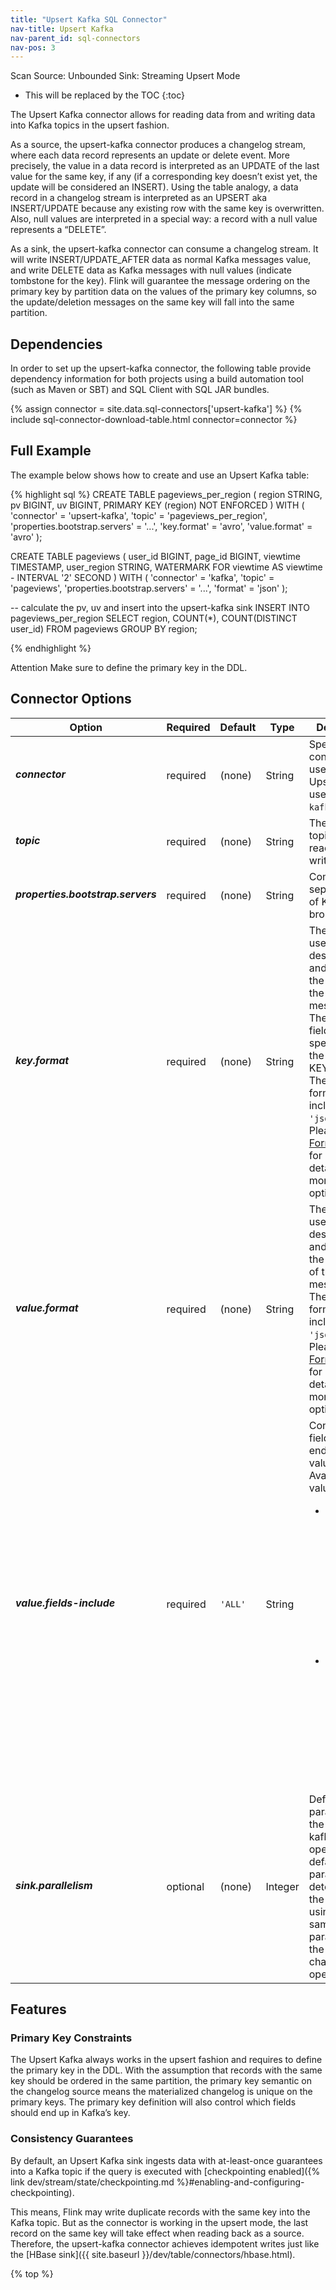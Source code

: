```yaml
---
title: "Upsert Kafka SQL Connector"
nav-title: Upsert Kafka
nav-parent_id: sql-connectors
nav-pos: 3
---
```

<!--
Licensed to the Apache Software Foundation (ASF) under one
or more contributor license agreements.  See the NOTICE file
distributed with this work for additional information
regarding copyright ownership.  The ASF licenses this file
to you under the Apache License, Version 2.0 (the
"License"); you may not use this file except in compliance
with the License.  You may obtain a copy of the License at

  http://www.apache.org/licenses/LICENSE-2.0

Unless required by applicable law or agreed to in writing,
software distributed under the License is distributed on an
"AS IS" BASIS, WITHOUT WARRANTIES OR CONDITIONS OF ANY
KIND, either express or implied.  See the License for the
specific language governing permissions and limitations
under the License.
-->

<span class="label label-primary">Scan Source: Unbounded</span>
<span class="label label-primary">Sink: Streaming Upsert Mode</span>

* This will be replaced by the TOC
{:toc}

The Upsert Kafka connector allows for reading data from and writing data into Kafka topics in the upsert fashion.

As a source, the upsert-kafka connector produces a changelog stream, where each data record represents
an update or delete event. More precisely, the value in a data record is interpreted as an UPDATE of
the last value for the same key, if any (if a corresponding key doesn’t exist yet, the update will
be considered an INSERT). Using the table analogy, a data record in a changelog stream is interpreted
as an UPSERT aka INSERT/UPDATE because any existing row with the same key is overwritten. Also, null
values are interpreted in a special way: a record with a null value represents a “DELETE”.

As a sink, the upsert-kafka connector can consume a changelog stream. It will write INSERT/UPDATE_AFTER
data as normal Kafka messages value, and write DELETE data as Kafka messages with null values
(indicate tombstone for the key). Flink will guarantee the message ordering on the primary key by
partition data on the values of the primary key columns, so the update/deletion messages on the same
key will fall into the same partition.

Dependencies
------------

In order to set up the upsert-kafka connector, the following table provide dependency information for
both projects using a build automation tool (such as Maven or SBT) and SQL Client with SQL JAR bundles.

{% assign connector = site.data.sql-connectors['upsert-kafka'] %}
{% include sql-connector-download-table.html
    connector=connector
%}

Full Example
----------------

The example below shows how to create and use an Upsert Kafka table:

<div class="codetabs" markdown="1">
<div data-lang="SQL" markdown="1">
{% highlight sql %}
CREATE TABLE pageviews_per_region (
  region STRING,
  pv BIGINT,
  uv BIGINT,
  PRIMARY KEY (region) NOT ENFORCED
) WITH (
  'connector' = 'upsert-kafka',
  'topic' = 'pageviews_per_region',
  'properties.bootstrap.servers' = '...',
  'key.format' = 'avro',
  'value.format' = 'avro'
);

CREATE TABLE pageviews (
  user_id BIGINT,
  page_id BIGINT,
  viewtime TIMESTAMP,
  user_region STRING,
  WATERMARK FOR viewtime AS viewtime - INTERVAL '2' SECOND
) WITH (
  'connector' = 'kafka',
  'topic' = 'pageviews',
  'properties.bootstrap.servers' = '...',
  'format' = 'json'
);

-- calculate the pv, uv and insert into the upsert-kafka sink
INSERT INTO pageviews_per_region
SELECT
  region,
  COUNT(*),
  COUNT(DISTINCT user_id)
FROM pageviews
GROUP BY region;

{% endhighlight %}
</div>
</div>
<span class="label label-danger">Attention</span> Make sure to define the primary key in the DDL.

Connector Options
----------------

<table class="table table-bordered">
    <thead>
      <tr>
      <th class="text-left" style="width: 25%">Option</th>
      <th class="text-center" style="width: 8%">Required</th>
      <th class="text-center" style="width: 7%">Default</th>
      <th class="text-center" style="width: 10%">Type</th>
      <th class="text-center" style="width: 50%">Description</th>
    </tr>
    </thead>
    <tbody>
    <tr>
      <td><h5>connector</h5></td>
      <td>required</td>
      <td style="word-wrap: break-word;">(none)</td>
      <td>String</td>
      <td>Specify which connector to use, for the Upsert Kafka use: <code>'upsert-kafka'</code>.</td>
    </tr>
    <tr>
      <td><h5>topic</h5></td>
      <td>required</td>
      <td style="word-wrap: break-word;">(none)</td>
      <td>String</td>
      <td>The Kafka topic name to read from and write to.</td>
    </tr>
    <tr>
      <td><h5>properties.bootstrap.servers</h5></td>
      <td>required</td>
      <td style="word-wrap: break-word;">(none)</td>
      <td>String</td>
      <td>Comma separated list of Kafka brokers.</td>
    </tr>
    <tr>
      <td><h5>key.format</h5></td>
      <td>required</td>
      <td style="word-wrap: break-word;">(none)</td>
      <td>String</td>
      <td>The format used to deserialize and serialize the key part of the Kafka messages. The key part
      fields are specified by the PRIMARY KEY syntax. The supported formats include <code>'csv'</code>,
      <code>'json'</code>, <code>'avro'</code>. Please refer to <a href="{% link dev/table/connectors/formats/index.md %}">Formats</a>
      page for more details and more format options.
      </td>
    </tr>
    <tr>
      <td><h5>value.format</h5></td>
      <td>required</td>
      <td style="word-wrap: break-word;">(none)</td>
      <td>String</td>
      <td>The format used to deserialize and serialize the value part of the Kafka messages.
      The supported formats include <code>'csv'</code>, <code>'json'</code>, <code>'avro'</code>.
      Please refer to <a href="{% link dev/table/connectors/formats/index.md %}">Formats</a> page for more details and more format options.
      </td>
    </tr>
    <tr>
       <td><h5>value.fields-include</h5></td>
       <td>required</td>
       <td style="word-wrap: break-word;"><code>'ALL'</code></td>
       <td>String</td>
       <td>Controls which fields should end up in the value as well. Available values:
       <ul>
         <li><code>ALL</code>: the value part of the record contains all fields of the schema, even if they are part of the key.</li>
         <li><code>EXCEPT_KEY</code>: the value part of the record contains all fields of the schema except the key fields.</li>
       </ul>
       </td>
    </tr>
    <tr>
      <td><h5>sink.parallelism</h5></td>
      <td>optional</td>
      <td style="word-wrap: break-word;">(none)</td>
      <td>Integer</td>
      <td>Defines the parallelism of the upsert-kafka sink operator. By default, the parallelism is determined by the framework using the same parallelism of the upstream chained operator.</td>
    </tr>
    </tbody>
</table>

Features
----------------

### Primary Key Constraints

The Upsert Kafka always works in the upsert fashion and requires to define the primary key in the DDL.
With the assumption that records with the same key should be ordered in the same partition, the
primary key semantic on the changelog source means the materialized changelog is unique on the primary
keys. The primary key definition will also control which fields should end up in Kafka’s key.

### Consistency Guarantees

By default, an Upsert Kafka sink ingests data with at-least-once guarantees into a Kafka topic if
the query is executed with [checkpointing enabled]({% link dev/stream/state/checkpointing.md %}#enabling-and-configuring-checkpointing).

This means, Flink may write duplicate records with the same key into the Kafka topic. But as the
connector is working in the upsert mode, the last record on the same key will take effect when
reading back as a source. Therefore, the upsert-kafka connector achieves idempotent writes just like
the [HBase sink]({{ site.baseurl }}/dev/table/connectors/hbase.html).

{% top %}
